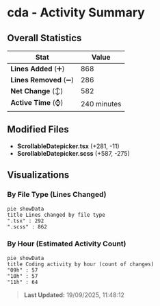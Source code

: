 # cda - Activity Summary 

## Overall Statistics

| Stat                   | Value                                                             |
| ---------------------- | ----------------------------------------------------------------- |
| **Lines Added** (➕)   | 868                                          |
| **Lines Removed** (➖) | 286                                        |
| **Net Change** (↕)    | 582                |
| **Active Time** (⌚)   | 240 minutes |


## Modified Files
- **ScrollableDatepicker.tsx** (+281, -11)
- **ScrollableDatepicker.scss** (+587, -275)

## Visualizations

### By File Type (Lines Changed)

```mermaid
pie showData
title Lines changed by file type
".tsx" : 292
".scss" : 862
```

### By Hour (Estimated Activity Count)

```mermaid
pie showData
title Coding activity by hour (count of changes)
"09h" : 57
"10h" : 57
"11h" : 64
```


> **Last Updated:** 19/09/2025, 11:48:12